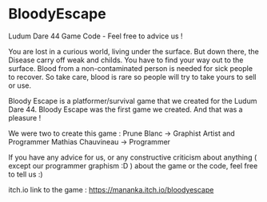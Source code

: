 # BloodyEscape

Ludum Dare 44 Game Code - Feel free to advice us !

You are lost in a curious world, living under the surface. But down there, the Disease carry off weak and childs. You have to find your way out to the surface. Blood from a non-contaminated person is needed for sick people to recover. So take care, blood is rare so people will try to take yours to sell or use.

​Bloody Escape is a platformer/survival game that we created for the Ludum Dare 44. Bloody Escape was the first game we created. And that was a pleasure !

We were two to create this game : Prune Blanc -> Graphist Artist and Programmer Mathias Chauvineau -> Programmer

​If you have any advice for us, or any constructive criticism about anything ( except our programmer graphism :D ) about the game or the code, feel free to tell us :)

itch.io link to the game : https://mananka.itch.io/bloodyescape
